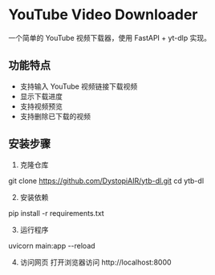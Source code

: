 # YouTube Video Downloader

一个简单的 YouTube 视频下载器，使用 FastAPI + yt-dlp 实现。

## 功能特点

- 支持输入 YouTube 视频链接下载视频
- 显示下载进度
- 支持视频预览
- 支持删除已下载的视频

## 安装步骤

1. 克隆仓库

git clone https://github.com/DystopiAIR/ytb-dl.git
cd ytb-dl


2. 安装依赖

pip install -r requirements.txt


3. 运行程序

uvicorn main:app --reload

4. 访问网页
打开浏览器访问 http://localhost:8000
